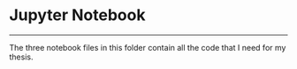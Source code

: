 # Jupyter Notebook
-------------------

The three notebook files in this folder contain
all the code that I need for my thesis.
